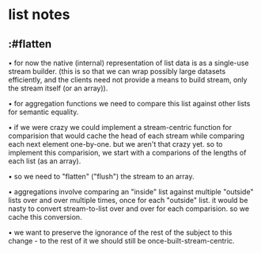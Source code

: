 # list notes

## :#flatten

• for now the native (internal) representation of list data is as a
  single-use stream builder. (this is so that we can wrap possibly large
  datasets efficiently, and the clients need not provide a means to
  build stream, only the stream itself (or an array)).

• for aggregation functions we need to compare this list against other
  lists for semantic equality.

• if we were crazy we could implement a stream-centric function for
  comparision that would cache the head of each stream while comparing
  each next element one-by-one. but we aren't that crazy yet. so to
  implement this comparision, we start with a comparions of the lengths
  of each list (as an array).

• so we need to "flatten" ("flush") the stream to an array.

• aggregations involve comparing an "inside" list against multiple
  "outside" lists over and over multiple times, once for each
  "outside" list. it would be nasty to convert stream-to-list
  over and over for each comparision. so we cache this conversion.

• we want to preserve the ignorance of the rest of the subject
  to this change - to the rest of it we should still be
  once-built-stream-centric.
